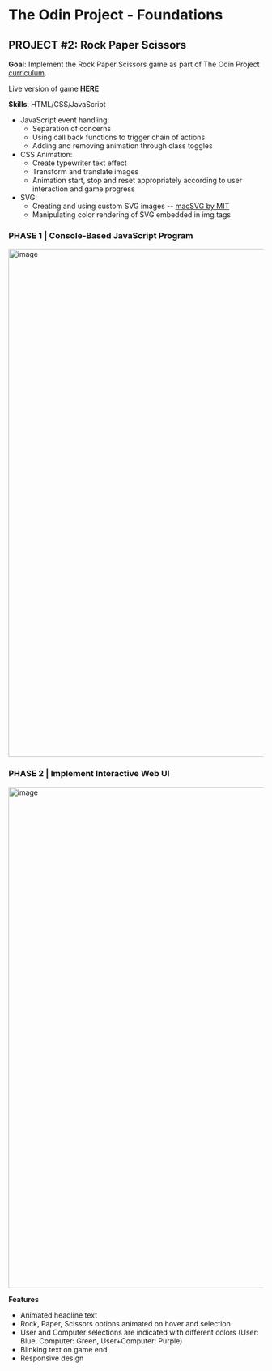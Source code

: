 # The Odin Project - Foundations

## PROJECT #2: Rock Paper Scissors

**Goal**: Implement the Rock Paper Scissors game as part of The Odin Project [curriculum](https://www.theodinproject.com/paths/foundations/courses/foundations/lessons/rock-paper-scissors).

Live version of game **[HERE](https://grumbeard.github.io/rock-paper-scissors/)**

**Skills**: HTML/CSS/JavaScript
- JavaScript event handling:
  - Separation of concerns
  - Using call back functions to trigger chain of actions
  - Adding and removing animation through class toggles
- CSS Animation:
  - Create typewriter text effect
  - Transform and translate images
  - Animation start, stop and reset appropriately according to user interaction and game progress
- SVG:
  - Creating and using custom SVG images -- [macSVG by MIT](https://macsvg.org)
  - Manipulating color rendering of SVG embedded in img tags

### PHASE 1 | Console-Based JavaScript Program
<img width="1003" alt="image" src="https://user-images.githubusercontent.com/51464365/112711202-8855dd80-8f01-11eb-8d8c-0d39706b8f9c.png">

### PHASE 2 | Implement Interactive Web UI
<img width="989" alt="image" src="https://user-images.githubusercontent.com/51464365/112711235-ca7f1f00-8f01-11eb-8042-6b106138525a.png">

**Features**
- Animated headline text
- Rock, Paper, Scissors options animated on hover and selection
- User and Computer selections are indicated with different colors (User: Blue, Computer: Green, User+Computer: Purple)
- Blinking text on game end
- Responsive design
